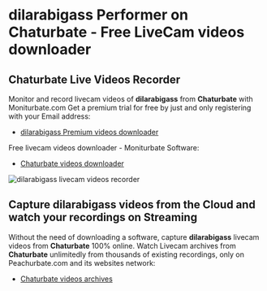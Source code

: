 # dilarabigass Performer on Chaturbate - Free LiveCam videos downloader

## Chaturbate Live Videos Recorder

Monitor and record livecam videos of **dilarabigass** from **Chaturbate** with Moniturbate.com
Get a premium trial for free by just and only registering with your Email address:
* [dilarabigass Premium videos downloader](https://moniturbate.com/request-demo-licence-key.html)

Free livecam videos downloader - Moniturbate Software:
* [Chaturbate videos downloader](https://moniturbate.com/moniturbate-download-software.html)

![dilarabigass livecam videos recorder](https://peachurnet.com/templates/moniturbate-software.png)


## Capture dilarabigass videos from the Cloud and watch your recordings on Streaming

Without the need of downloading a software, capture **dilarabigass** livecam videos from **Chaturbate** 100% online.
Watch Livecam archives from **Chaturbate** unlimitedly from thousands of existing recordings, only on Peachurbate.com and its websites network:
* [Chaturbate videos archives](https://peachurnet.com/)